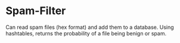 Spam-Filter
===========

Can read spam files (hex format) and add them to a database. Using hashtables, returns the probability of a file being benign or spam.
